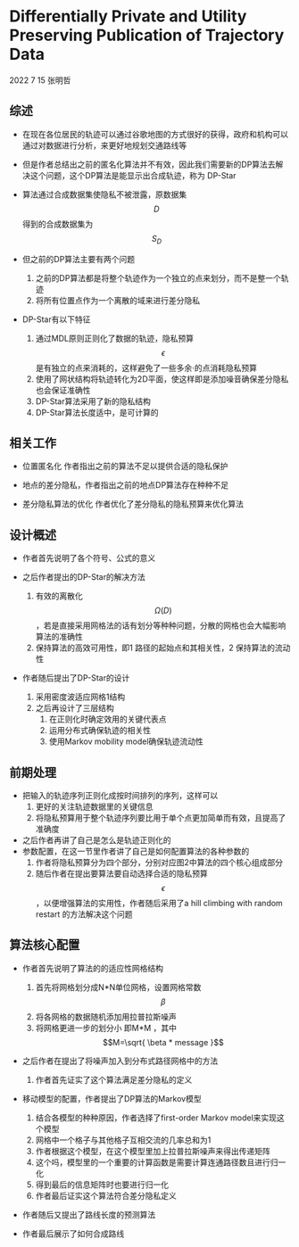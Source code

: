 # Differentially Private and Utility Preserving Publication of Trajectory Data

2022 7 15 张明哲

## 综述

- 在现在各位居民的轨迹可以通过谷歌地图的方式很好的获得，政府和机构可以通过对数据进行分析，来更好地规划交通路线等
- 但是作者总结出之前的匿名化算法并不有效，因此我们需要新的DP算法去解决这个问题，这个DP算法是能显示出合成轨迹，称为  DP-Star
- 算法通过合成数据集使隐私不被泄露，原数据集$$D$$得到的合成数据集为$$S_{D}$$
- 但之前的DP算法主要有两个问题
  1. 之前的DP算法都是将整个轨迹作为一个独立的点来划分，而不是整一个轨迹
  2. 将所有位置点作为一个离散的域来进行差分隐私

- DP-Star有以下特征
  1. 通过MDL原则正则化了数据的轨迹，隐私预算$$\epsilon$$是有独立的点来消耗的，这样避免了一些多余·的点消耗隐私预算
  2. 使用了网状结构将轨迹转化为2D平面，使这样即是添加噪音确保差分隐私也会保证准确性
  3. DP-Star算法采用了新的隐私结构
  4. DP-Star算法长度适中，是可计算的

## 相关工作

- 位置匿名化 作者指出之前的算法不足以提供合适的隐私保护

- 地点的差分隐私，作者指出之前的地点DP算法存在种种不足

- 差分隐私算法的优化 作者优化了差分隐私的隐私预算来优化算法


## 设计概述

- 作者首先说明了各个符号、公式的意义
- 之后作者提出的DP-Star的解决方法
  1. 有效的离散化$$ \Omega(D) $$，若是直接采用网格法的话有划分等种种问题，分散的网格也会大幅影响算法的准确性
  2. 保持算法的高效可用性，即1 路径的起始点和其相关性，2 保持算法的流动性

- 作者随后提出了DP-Star的设计
  1. 采用密度波适应网格1结构
  2. 之后再设计了三层结构
     1. 在正则化时确定效用的关键代表点
     2. 运用分布式确保轨迹的相关性
     3. 使用Markov mobility model确保轨迹流动性

## 前期处理

- 把输入的轨迹序列正则化成按时间排列的序列，这样可以
  1. 更好的关注轨迹数据里的关键信息
  2. 将隐私预算用于整个轨迹序列要比用于单个点更加简单而有效，且提高了准确度
- 之后作者再讲了自己是怎么是轨迹正则化的
- 参数配置，在这一节里作者讲了自己是如何配置算法的各种参数的
  1. 作者将隐私预算分为四个部分，分别对应图2中算法的四个核心组成部分
  2. 随后作者在提出要算法要自动选择合适的隐私预算$$\epsilon$$，以便增强算法的实用性，作者随后采用了a  hill climbing with random restart 的方法解决这个问题

## 算法核心配置

- 作者首先说明了算法的的适应性网格结构

  1. 首先将网格划分成N*N单位网格，设置网格常数$$\beta$$
  2. 将各网格的数据随机添加用拉普拉斯噪声
  3. 将网格更进一步的划分小 即M*M ，其中$$M=\sqrt{ \beta * message }$$

- 之后作者在提出了将噪声加入到分布式路径网格中的方法

  1. 作者首先证实了这个算法满足差分隐私的定义

- 移动模型的配置，作者提出了DP算法的Markov模型

  1. 结合各模型的种种原因，作者选择了first-order Markov model来实现这个模型
  2. 网格中一个格子与其他格子互相交流的几率总和为1
  3. 作者根据这个模型，在这个模型里加上拉普拉斯噪声来得出传递矩阵
  4. 这个吗，模型里的一个重要的计算函数是需要计算连通路径数且进行归一化
  5. 得到最后的信息矩阵时也要进行归一化
  6. 作者最后证实这个算法符合差分隐私定义

- 作者随后又提出了路线长度的预测算法

- 作者最后展示了如何合成路线

  

